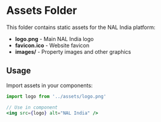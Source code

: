 # Assets Folder

This folder contains static assets for the NAL India platform:

- **logo.png** - Main NAL India logo
- **favicon.ico** - Website favicon
- **images/** - Property images and other graphics

## Usage

Import assets in your components:

```jsx
import logo from '../assets/logo.png'

// Use in component
<img src={logo} alt="NAL India" />
```